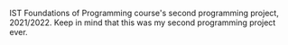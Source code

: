 IST Foundations of Programming course's second programming project, 2021/2022. Keep in mind that this was my second programming project ever.
